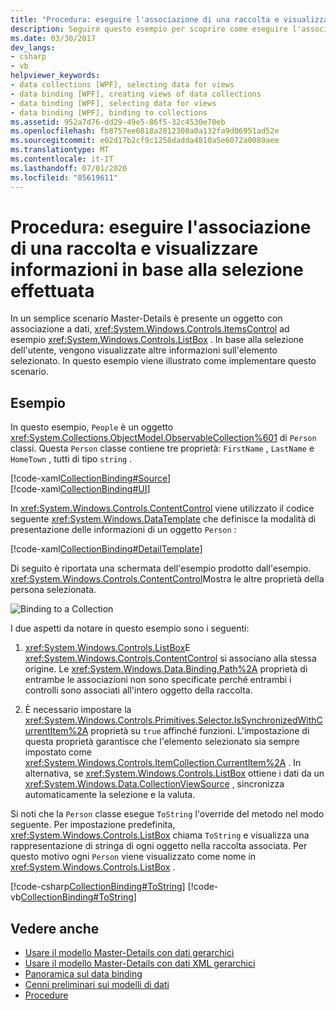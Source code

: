 ```yaml
---
title: "Procedura: eseguire l'associazione di una raccolta e visualizzare informazioni in base alla selezione effettuata"
description: Seguire questo esempio per scoprire come eseguire l'associazione a una raccolta e visualizzare le informazioni in base alla selezione nel Windows Presentation Foundation (WPF).
ms.date: 03/30/2017
dev_langs:
- csharp
- vb
helpviewer_keywords:
- data collections [WPF], selecting data for views
- data binding [WPF], creating views of data collections
- data binding [WPF], selecting data for views
- data binding [WPF], binding to collections
ms.assetid: 952a7d76-dd29-49e5-86f5-32c4530e70eb
ms.openlocfilehash: fb8757ee6818a2812308a0a132fa9d06951ad52e
ms.sourcegitcommit: e02d17b2cf9c1258dadda4810a5e6072a0089aee
ms.translationtype: MT
ms.contentlocale: it-IT
ms.lasthandoff: 07/01/2020
ms.locfileid: "85619611"
---
```

# <a name="how-to-bind-to-a-collection-and-display-information-based-on-selection"></a>Procedura: eseguire l'associazione di una raccolta e visualizzare informazioni in base alla selezione effettuata
In un semplice scenario Master-Details è presente un oggetto con associazione a dati, <xref:System.Windows.Controls.ItemsControl> ad esempio <xref:System.Windows.Controls.ListBox> . In base alla selezione dell'utente, vengono visualizzate altre informazioni sull'elemento selezionato. In questo esempio viene illustrato come implementare questo scenario.  
  
## <a name="example"></a>Esempio  
 In questo esempio, `People` è un oggetto <xref:System.Collections.ObjectModel.ObservableCollection%601> di `Person` classi. Questa `Person` classe contiene tre proprietà: `FirstName` , `LastName` e `HomeTown` , tutti di tipo `string` .  
  
 [!code-xaml[CollectionBinding#Source](~/samples/snippets/csharp/VS_Snippets_Wpf/CollectionBinding/CSharp/Window1.xaml#source)]  
[!code-xaml[CollectionBinding#UI](~/samples/snippets/csharp/VS_Snippets_Wpf/CollectionBinding/CSharp/Window1.xaml#ui)]  
  
 In <xref:System.Windows.Controls.ContentControl> viene utilizzato il codice seguente <xref:System.Windows.DataTemplate> che definisce la modalità di presentazione delle informazioni di un oggetto `Person` :  
  
 [!code-xaml[CollectionBinding#DetailTemplate](~/samples/snippets/csharp/VS_Snippets_Wpf/CollectionBinding/CSharp/Window1.xaml#detailtemplate)]  
  
 Di seguito è riportata una schermata dell'esempio prodotto dall'esempio. <xref:System.Windows.Controls.ContentControl>Mostra le altre proprietà della persona selezionata.  
  
 ![Binding to a Collection](./media/databinding-collectionbindingsample.png "DataBinding_CollectionBindingSample")  
  
 I due aspetti da notare in questo esempio sono i seguenti:  
  
1. <xref:System.Windows.Controls.ListBox>E <xref:System.Windows.Controls.ContentControl> si associano alla stessa origine. Le <xref:System.Windows.Data.Binding.Path%2A> proprietà di entrambe le associazioni non sono specificate perché entrambi i controlli sono associati all'intero oggetto della raccolta.  
  
2. È necessario impostare la <xref:System.Windows.Controls.Primitives.Selector.IsSynchronizedWithCurrentItem%2A> proprietà su `true` affinché funzioni. L'impostazione di questa proprietà garantisce che l'elemento selezionato sia sempre impostato come <xref:System.Windows.Controls.ItemCollection.CurrentItem%2A> . In alternativa, se <xref:System.Windows.Controls.ListBox> ottiene i dati da un <xref:System.Windows.Data.CollectionViewSource> , sincronizza automaticamente la selezione e la valuta.  
  
 Si noti che la `Person` classe esegue `ToString` l'override del metodo nel modo seguente. Per impostazione predefinita, <xref:System.Windows.Controls.ListBox> chiama `ToString` e visualizza una rappresentazione di stringa di ogni oggetto nella raccolta associata. Per questo motivo ogni `Person` viene visualizzato come nome in <xref:System.Windows.Controls.ListBox> .  
  
 [!code-csharp[CollectionBinding#ToString](~/samples/snippets/csharp/VS_Snippets_Wpf/CollectionBinding/CSharp/Data.cs#tostring)]
 [!code-vb[CollectionBinding#ToString](~/samples/snippets/visualbasic/VS_Snippets_Wpf/CollectionBinding/VisualBasic/Person.vb#tostring)]  
  
## <a name="see-also"></a>Vedere anche

- [Usare il modello Master-Details con dati gerarchici](how-to-use-the-master-detail-pattern-with-hierarchical-data.md)
- [Usare il modello Master-Details con dati XML gerarchici](how-to-use-the-master-detail-pattern-with-hierarchical-xml-data.md)
- [Panoramica sul data binding](../../../desktop-wpf/data/data-binding-overview.md)
- [Cenni preliminari sui modelli di dati](data-templating-overview.md)
- [Procedure](data-binding-how-to-topics.md)
